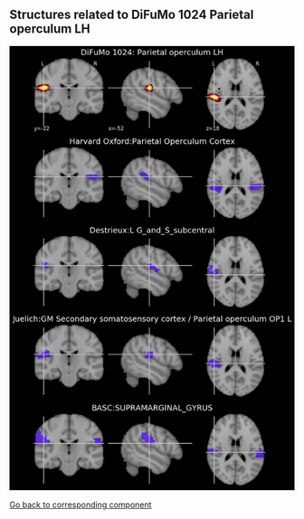 


## Structures related to DiFuMo 1024 Parietal operculum LH

![837](837.jpg "Structures related to DiFuMo 1024 Parietal operculum LH")

[Go back to corresponding component](https://parietal-inria.github.io/DiFuMo/1024/html/837.html)